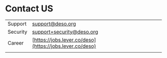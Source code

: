 # Contact US

|          |                                                          |
| -------- | -------------------------------------------------------- |
| Support  | support@deso.org                                         |
| Security | support+security@deso.org                                |
| Career   | [https://jobs.lever.co/deso](https://jobs.lever.co/deso) |
|          |                                                          |
